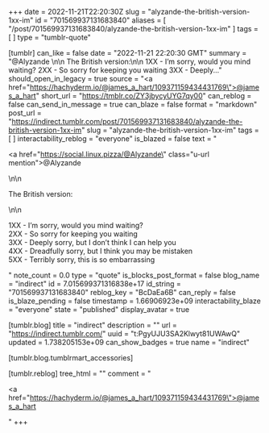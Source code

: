 +++
date = 2022-11-21T22:20:30Z
slug = "alyzande-the-british-version-1xx-im"
id = "701569937131683840"
aliases = [ "/post/701569937131683840/alyzande-the-british-version-1xx-im" ]
tags = [ ]
type = "tumblr-quote"

[tumblr]
can_like = false
date = "2022-11-21 22:20:30 GMT"
summary = "@Alyzande \n\n The British version:\n\n 1XX - I’m sorry, would you mind waiting? 2XX - So sorry for keeping you waiting 3XX - Deeply..."
should_open_in_legacy = true
source = "<a href=\"https://hachyderm.io/@james_a_hart/109371159434431769\">@james_a_hart</a>"
short_url = "https://tmblr.co/ZY3jbycyUYG7qy00"
can_reblog = false
can_send_in_message = true
can_blaze = false
format = "markdown"
post_url = "https://indirect.tumblr.com/post/701569937131683840/alyzande-the-british-version-1xx-im"
slug = "alyzande-the-british-version-1xx-im"
tags = [ ]
interactability_reblog = "everyone"
is_blazed = false
text = "<p><a href=\"https://social.linux.pizza/@Alyzande\" class=\"u-url mention\">@<span>Alyzande</span></a> </p>\n\n<p>The British version:</p>\n\n<p>1XX - I&rsquo;m sorry, would you mind waiting?<br/>2XX - So sorry for keeping you waiting<br/>3XX - Deeply sorry, but I don’t think I can help you<br/>4XX - Dreadfully sorry, but I think you may be mistaken<br/>5XX - Terribly sorry, this is so embarrassing</p>"
note_count = 0.0
type = "quote"
is_blocks_post_format = false
blog_name = "indirect"
id = 7.015699371316838e+17
id_string = "701569937131683840"
reblog_key = "BcDaEa6B"
can_reply = false
is_blaze_pending = false
timestamp = 1.66906923e+09
interactability_blaze = "everyone"
state = "published"
display_avatar = true

[tumblr.blog]
title = "indirect"
description = ""
url = "https://indirect.tumblr.com/"
uuid = "t:PgyUJU3SA2Klwyt81UWAwQ"
updated = 1.738205153e+09
can_show_badges = true
name = "indirect"

[tumblr.blog.tumblrmart_accessories]

[tumblr.reblog]
tree_html = ""
comment = "<p><a href=\"https://hachyderm.io/@james_a_hart/109371159434431769\">@james_a_hart</a></p>"
+++

